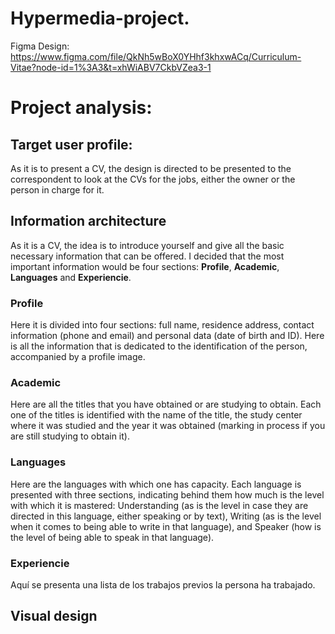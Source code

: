# Hypermedia-project.
Figma Design: https://www.figma.com/file/QkNh5wBoX0YHhf3khxwACq/Curriculum-Vitae?node-id=1%3A3&t=xhWiABV7CkbVZea3-1

# Project analysis:

## Target user profile:
As it is to present a CV, the design is directed to be presented to the correspondent to look at the CVs for the jobs, either the owner or the person in charge for it.

## Information architecture
As it is a CV, the idea is to introduce yourself and give all the basic necessary information that can be offered.
I decided that the most important information would be four sections: **Profile**, **Academic**, **Languages** and **Experiencie**.
### Profile
Here it is divided into four sections: full name, residence address, contact information (phone and email) and personal data (date of birth and ID).
Here is all the information that is dedicated to the identification of the person, accompanied by a profile image.
### Academic
Here are all the titles that you have obtained or are studying to obtain. Each one of the titles is identified with the name of the title, the study center where it was studied and the year it was obtained (marking in process if you are still studying to obtain it).
### Languages
Here are the languages with which one has capacity.
Each language is presented with three sections, indicating behind them how much is the level with which it is mastered: Understanding (as is the level in case they are directed in this language, either speaking or by text), Writing (as is the level when it comes to being able to write in that language), and Speaker (how is the level of being able to speak in that language).
### Experiencie
Aquí se presenta una lista de los trabajos previos la persona ha trabajado.
## Visual design
